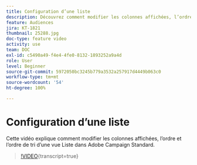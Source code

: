 ```yaml
---
title: Configuration d’une liste
description: Découvrez comment modifier les colonnes affichées, l’ordre et l’ordre de tri d’une vue Liste dans Adobe Campaign Standard.
feature: Audiences
jira: KT-1821
thumbnail: 25288.jpg
doc-type: feature video
activity: use
team: DOC
exl-id: c5490a49-f4e4-4fe0-8132-1893252a9a4d
role: User
level: Beginner
source-git-commit: 5972050bc3245b779a3532a257917d4449b063c0
workflow-type: tm+mt
source-wordcount: '54'
ht-degree: 100%

---
```


# Configuration d’une liste

Cette vidéo explique comment modifier les colonnes affichées, l’ordre et l’ordre de tri d’une vue Liste dans Adobe Campaign Standard.

>[!VIDEO](https://video.tv.adobe.com/v/25288/?learn=on){transcript=true}
